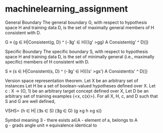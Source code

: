 # machinelearning_assignment
General Boundary
The general boundary G, with respect to hypothesis space H and training
data D, is the set of maximally general members of H consistent with D.

G ≡ {g ∈ H|Consistent(g, D) ^ (-∃g' ∈ H)[(g' >gg) A Consistent(g' ^ D)]}



Specific Boundary
The specific boundary S, with respect to hypothesis space H and training
data D, is the set of minimally general (i.e., maximally specific) members of H
consistent with D.

S ≡ {s ∈ H|Consistent(s, D) ^ (-∃g' ∈ H)[(s' >gs') A Consistent(s' ^ D)]}


Version space representation theorem. 
Let X be an arbitrary set of instances 
Let H be a set of boolean-valued hypotheses defined over X. 
Let c : X → {O, 1) be an arbitrary target concept defined over X, 
Let D be an arbitrary set of training examples {<x, c(x)>}. 
For all X, H, c, and D such that S and G are well defined,

VSHS= {h ∈ H| (∃s ∈ S) (∃g ∈ G) (g ≥g h ≥g s)}

Symbol meaning
∃ -	there exists
a∈A -	element of a, belongs to A	
g - grads angle unit
≡	equivalence	identical to
